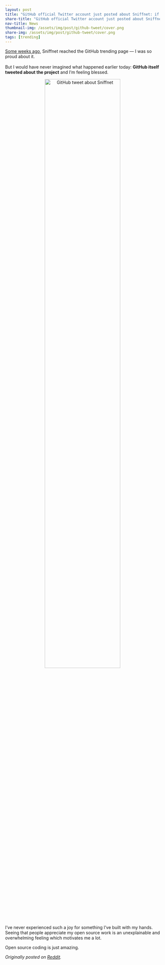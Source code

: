 ```yaml
---
layout: post
title: "GitHub official Twitter account just posted about Sniffnet: if it’s a dream don’t wake me up"
share-title: "GitHub official Twitter account just posted about Sniffnet: if it’s a dream don’t wake me up"
nav-title: News
thumbnail-img: /assets/img/post/github-tweet/cover.png
share-img: /assets/img/post/github-tweet/cover.png
tags: [trending]
---
```


<a href="{{ 'news/github-trending' | relative_url }}">Some weeks ago</a>, Sniffnet reached the GitHub trending page — I was so proud about it.<br><br>
But I would have never imagined what happened earlier today: **GitHub itself tweeted about the project** and I’m feeling blessed.

<div align="center">
    <a target="_blank" href="https://x.com/github/status/1605652851245649931">
        <img  width="70%" title="GitHub tweet about Sniffnet" alt="GitHub tweet about Sniffnet" src="{{ 'assets/img/post/github-tweet/cover.png' | relative_url }}"/>
    </a>
</div>

I’ve never experienced such a joy for something I’ve built with my hands.<br>
Seeing that people appreciate my open source work is an unexplainable and overwhelming feeling which motivates me a lot.

Open source coding is just amazing.

_Originally posted on <a target="_blank" href="https://www.reddit.com/r/rust/comments/zs20z0/github_official_twitter_account_just_posted_about/">Reddit</a>._

